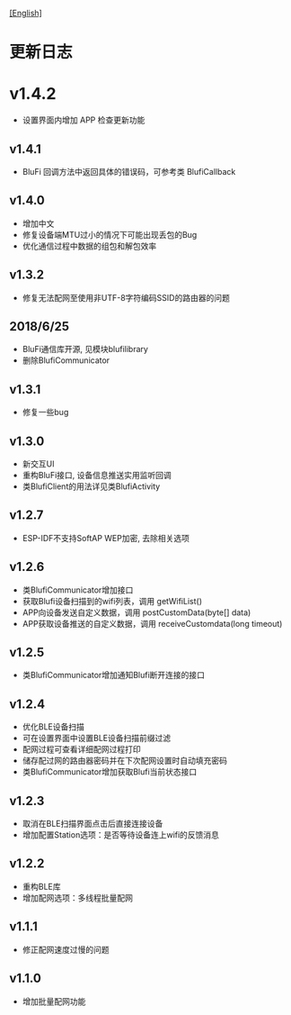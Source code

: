 [[English]](updatelog-en.md)

# 更新日志

# v1.4.2
- 设置界面内增加 APP 检查更新功能

## v1.4.1
- BluFi 回调方法中返回具体的错误码，可参考类 BlufiCallback

## v1.4.0
- 增加中文
- 修复设备端MTU过小的情况下可能出现丢包的Bug
- 优化通信过程中数据的组包和解包效率

## v1.3.2
- 修复无法配网至使用非UTF-8字符编码SSID的路由器的问题

## 2018/6/25
- BluFi通信库开源, 见模块blufilibrary
- 删除BlufiCommunicator

## v1.3.1
- 修复一些bug

## v1.3.0
- 新交互UI
- 重构BluFi接口, 设备信息推送实用监听回调
- 类BlufiClient的用法详见类BlufiActivity

## v1.2.7
- ESP-IDF不支持SoftAP WEP加密, 去除相关选项

## v1.2.6
- 类BlufiCommunicator增加接口
- 获取Blufi设备扫描到的wifi列表，调用 getWifiList()
- APP向设备发送自定义数据，调用 postCustomData(byte[] data)
- APP获取设备推送的自定义数据，调用 receiveCustomdata(long timeout)

## v1.2.5
- 类BlufiCommunicator增加通知Blufi断开连接的接口

## v1.2.4
- 优化BLE设备扫描
- 可在设置界面中设置BLE设备扫描前缀过滤
- 配网过程可查看详细配网过程打印
- 储存配过网的路由器密码并在下次配网设置时自动填充密码
- 类BlufiCommunicator增加获取Blufi当前状态接口

## v1.2.3
- 取消在BLE扫描界面点击后直接连接设备
- 增加配置Station选项：是否等待设备连上wifi的反馈消息

## v1.2.2
- 重构BLE库
- 增加配网选项：多线程批量配网

## v1.1.1
- 修正配网速度过慢的问题

## v1.1.0
- 增加批量配网功能
